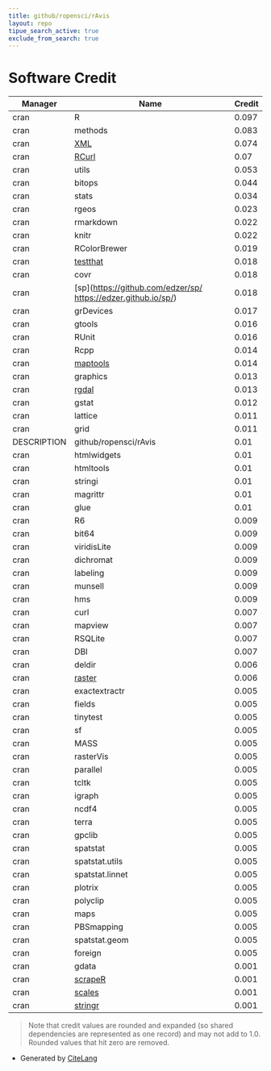```yaml
---
title: github/ropensci/rAvis
layout: repo
tipue_search_active: true
exclude_from_search: true
---
```

# Software Credit

|Manager|Name|Credit|
|-------|----|------|
|cran|R|0.097|
|cran|methods|0.083|
|cran|[XML](http://www.omegahat.net/RSXML/)|0.074|
|cran|[RCurl](http://www.omegahat.net/RCurl)|0.07|
|cran|utils|0.053|
|cran|bitops|0.044|
|cran|stats|0.034|
|cran|rgeos|0.023|
|cran|rmarkdown|0.022|
|cran|knitr|0.022|
|cran|RColorBrewer|0.019|
|cran|[testthat](https://testthat.r-lib.org)|0.018|
|cran|covr|0.018|
|cran|[sp](https://github.com/edzer/sp/ https://edzer.github.io/sp/)|0.018|
|cran|grDevices|0.017|
|cran|gtools|0.016|
|cran|RUnit|0.016|
|cran|Rcpp|0.014|
|cran|[maptools](http://maptools.r-forge.r-project.org/)|0.014|
|cran|graphics|0.013|
|cran|[rgdal](http://rgdal.r-forge.r-project.org)|0.013|
|cran|gstat|0.012|
|cran|lattice|0.011|
|cran|grid|0.011|
|DESCRIPTION|github/ropensci/rAvis|0.01|
|cran|htmlwidgets|0.01|
|cran|htmltools|0.01|
|cran|stringi|0.01|
|cran|magrittr|0.01|
|cran|glue|0.01|
|cran|R6|0.009|
|cran|bit64|0.009|
|cran|viridisLite|0.009|
|cran|dichromat|0.009|
|cran|labeling|0.009|
|cran|munsell|0.009|
|cran|hms|0.009|
|cran|curl|0.007|
|cran|mapview|0.007|
|cran|RSQLite|0.007|
|cran|DBI|0.007|
|cran|deldir|0.006|
|cran|[raster](https://rspatial.org/raster)|0.006|
|cran|exactextractr|0.005|
|cran|fields|0.005|
|cran|tinytest|0.005|
|cran|sf|0.005|
|cran|MASS|0.005|
|cran|rasterVis|0.005|
|cran|parallel|0.005|
|cran|tcltk|0.005|
|cran|igraph|0.005|
|cran|ncdf4|0.005|
|cran|terra|0.005|
|cran|gpclib|0.005|
|cran|spatstat|0.005|
|cran|spatstat.utils|0.005|
|cran|spatstat.linnet|0.005|
|cran|plotrix|0.005|
|cran|polyclip|0.005|
|cran|maps|0.005|
|cran|PBSmapping|0.005|
|cran|spatstat.geom|0.005|
|cran|foreign|0.005|
|cran|gdata|0.001|
|cran|[scrapeR](http://www.ryanacton.com)|0.001|
|cran|[scales](https://scales.r-lib.org)|0.001|
|cran|[stringr](http://stringr.tidyverse.org)|0.001|


> Note that credit values are rounded and expanded (so shared dependencies are represented as one record) and may not add to 1.0. Rounded values that hit zero are removed.


- Generated by [CiteLang](https://github.com/vsoch/citelang)
